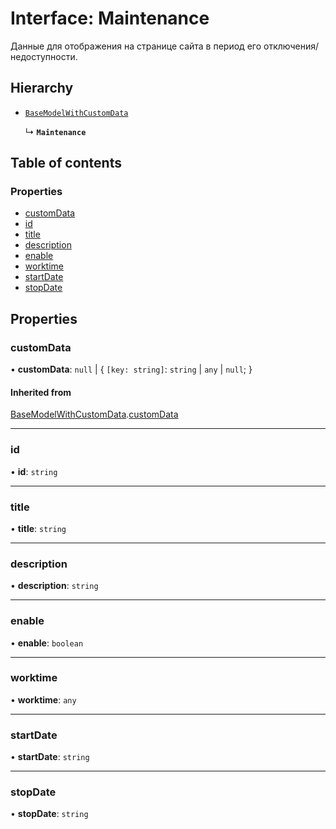 # Interface: Maintenance

Данные для отображения на странице сайта в период его отключения/недоступности.

## Hierarchy

- [`BaseModelWithCustomData`](BaseModelWithCustomData.md)

  ↳ **`Maintenance`**

## Table of contents

### Properties

- [customData](Maintenance.md#customdata)
- [id](Maintenance.md#id)
- [title](Maintenance.md#title)
- [description](Maintenance.md#description)
- [enable](Maintenance.md#enable)
- [worktime](Maintenance.md#worktime)
- [startDate](Maintenance.md#startdate)
- [stopDate](Maintenance.md#stopdate)

## Properties

### customData

• **customData**: ``null`` \| \{ `[key: string]`: `string` \| `any` \| ``null``;  }

#### Inherited from

[BaseModelWithCustomData](BaseModelWithCustomData.md).[customData](BaseModelWithCustomData.md#customdata)

___

### id

• **id**: `string`

___

### title

• **title**: `string`

___

### description

• **description**: `string`

___

### enable

• **enable**: `boolean`

___

### worktime

• **worktime**: `any`

___

### startDate

• **startDate**: `string`

___

### stopDate

• **stopDate**: `string`
